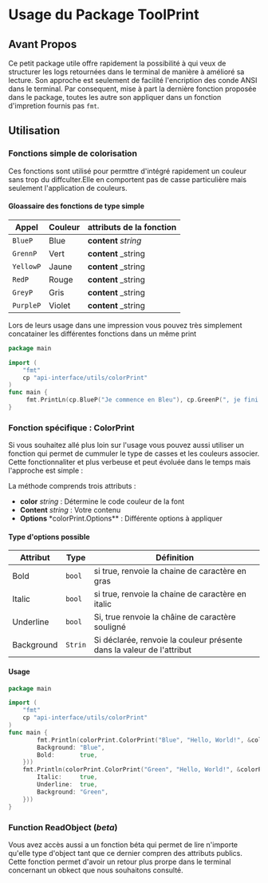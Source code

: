 # Usage du Package ToolPrint

## Avant Propos

Ce petit package utile offre rapidement la possibilité à qui veux de structurer les logs retournées dans le terminal de manière à amélioré sa lecture. Son approche est seulement de facilité l'encription des conde ANSI dans le terminal. Par consequent, mise à part la dernière fonction proposée dans le package, toutes les autre son appliquer dans un fonction d'impretion fournis pas `fmt`.

## Utilisation

### Fonctions simple de colorisation

Ces fonctions sont utilisé pour permttre d'intégré rapidement un couleur sans trop du diffculter.Elle en comportent pas de casse particulière mais seulement l'application de couleurs.

#### Gloassaire des fonctions de type simple

| Appel     | Couleur | attributs de la fonction |
| --------- | ------- | ------------------------ |
| `BlueP`   | Blue    | **content** _string_     |
| `GrennP`  | Vert    | **content** \_string     |
| `YellowP` | Jaune   | **content** \_string     |
| `RedP`    | Rouge   | **content** \_string     |
| `GreyP`   | Gris    | **content** \_string     |
| `PurpleP` | Violet  | **content** \_string     |

Lors de leurs usage dans une impression vous pouvez très simplement concatainer les différentes fonctions dans un même print

```go
package main

import (
    "fmt"
    cp "api-interface/utils/colorPrint"
)
func main {
     fmt.PrintLn(cp.BlueP("Je commence en Bleu"), cp.GreenP(", je fini en rouge"))
}
```

### Fonction spécifique : ColorPrint

Si vous souhaitez allé plus loin sur l'usage vous pouvez aussi utiliser un fonction qui permet de cummuler le type de casses et les couleurs associer. Cette fonctionnaliter et plus verbeuse et peut évoluée dans le temps mais l'approche est simple :

La méthode comprends trois attributs :

- **color** _string_ : Détermine le code couleur de la font
- **Content** _string_ : Votre contenu
- **Options** \*colorPrint.Options\*\* : Différente options à appliquer

#### Type d'options possible

| Attribut   | Type    | Définition                                                            |
| ---------- | ------- | --------------------------------------------------------------------- |
| Bold       | `bool`  | si true, renvoie la chaine de caractère en gras                       |
| Italic     | `bool`  | si true, renvoie la chaine de caractère en italic                     |
| Underline  | `bool`  | Si, true renvoie la châine de caractère souligné                      |
| Background | `Strin` | Si déclarée, renvoie la couleur présente dans la valeur de l'attribut |

#### Usage

```go
package main

import (
    "fmt"
    cp "api-interface/utils/colorPrint"
)
func main {
     	fmt.Println(colorPrint.ColorPrint("Blue", "Hello, World!", &colorPrint.Options{
        Background: "Blue",
        Bold:       true,
    }))
    fmt.Println(colorPrint.ColorPrint("Green", "Hello, World!", &colorPrint.Options{
        Italic:     true,
        Underline:  true,
        Background: "Green",
    }))
}
```

### Function ReadObject (_beta_)

Vous avez accès aussi a un fonction béta qui permet de lire n'importe qu'elle type d'object tant que ce dernier compren des attributs publics. Cette fonction permet d'avoir un retour plus prorpe dans le terminal concernant un obkect que nous souhaitons consulté.
